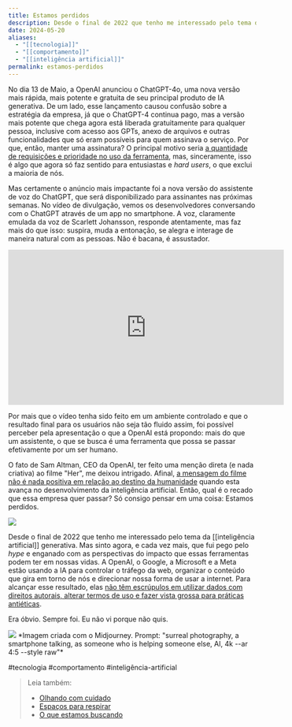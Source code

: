 ```yaml
---
title: Estamos perdidos
description: Desde o final de 2022 que tenho me interessado pelo tema da inteligência artificial generativa. Mas sinto agora, e cada vez mais, que fui pego pelo hype e enganado com as perspectivas do impacto que essas ferramentas podem ter em nossas vidas.
date: 2024-05-20
aliases:
  - "[[tecnologia]]"
  - "[[comportamento]]"
  - "[[inteligência artificial]]"
permalink: estamos-perdidos
---
```

No dia 13 de Maio, a OpenAI anunciou o ChatGPT-4o, uma nova versão mais rápida, mais potente e gratuita de seu principal produto de IA generativa. De um lado, esse lançamento causou confusão sobre a estratégia da empresa, já que o ChatGPT-4 continua pago, mas a versão mais potente que chega agora está liberada gratuitamente para qualquer pessoa, inclusive com acesso aos GPTs, anexo de arquivos e outras funcionalidades que só eram possíveis para quem assinava o serviço. Por que, então, manter uma assinatura? O principal motivo seria [a quantidade de requisições e prioridade no uso da ferramenta](https://www.wired.com/story/with-gpt-4o-is-chatgpt-plus-still-worth-it/), mas, sinceramente, isso é algo que agora só faz sentido para entusiastas e *hard users*, o que exclui a maioria de nós.

Mas certamente o anúncio mais impactante foi a nova versão do assistente de voz do ChatGPT, que será disponibilizado para assinantes nas próximas semanas. No vídeo de divulgação, vemos os desenvolvedores conversando com o ChatGPT através de um app no smartphone. A voz, claramente emulada da voz de Scarlett Johansson, responde atentamente, mas faz mais do que isso: suspira, muda a entonação, se alegra e interage de maneira natural com as pessoas. Não é bacana, é assustador.

<iframe width="560" height="315" src="https://www.youtube.com/embed/1uM8jhcqDP0?si=vNxzt-NP3k3ftJde" title="YouTube video player" frameborder="0" allow="accelerometer; autoplay; clipboard-write; encrypted-media; gyroscope; picture-in-picture; web-share" referrerpolicy="strict-origin-when-cross-origin" allowfullscreen></iframe>

Por mais que o vídeo tenha sido feito em um ambiente controlado e que o resultado final para os usuários não seja tão fluido assim, foi possível perceber pela apresentação o que a OpenAI está propondo: mais do que um assistente, o que se busca é uma ferramenta que possa se passar efetivamente por um ser humano.

O fato de Sam Altman, CEO da OpenAI, ter feito uma menção direta (e nada criativa) ao filme "Her", me deixou intrigado. Afinal, [a mensagem do filme não é nada positiva em relação ao destino da humanidade](https://marcosramon.net/posts/her/) quando esta avança no desenvolvimento da inteligência artificial. Então, qual é o recado que essa empresa quer passar? Só consigo pensar em uma coisa: Estamos perdidos.

![](https://twitter.com/sama/status/1790075827666796666?ref_src=twsrc%5Etfw)

Desde o final de 2022 que tenho me interessado pelo tema da [[inteligência artificial]] generativa. Mas sinto agora, e cada vez mais, que fui pego pelo *hype* e enganado com as perspectivas do impacto que essas ferramentas podem ter em nossas vidas. A OpenAI, o Google, a Microsoft e a Meta estão usando a IA para controlar o tráfego da web, organizar o conteúdo que gira em torno de nós e direcionar nossa forma de usar a internet. Para alcançar esse resultado, elas [não têm escrúpulos em utilizar dados com direitos autorais, alterar termos de uso e fazer vista grossa para práticas antiéticas](https://podcasts.apple.com/us/podcast/intelig%C3%AAncia-artificial-na-educa%C3%A7%C3%A3o-04-a-corrida-em/id967600465?i=1000655170551).

Era óbvio. Sempre foi. Eu não vi porque não quis.

<img src="/assets/img/smartphone-surreal.png">
*Imagem criada com o Midjourney. Prompt: "surreal photography, a smartphone talking, as someone who is helping someone else, AI, 4k --ar 4:5 --style raw"*

#tecnologia #comportamento #inteligência-artificial

> Leia também:
> - <a href="/olhando-com-cuidado">Olhando com cuidado</a>
> - <a href="/espacos-para-respirar">Espaços para respirar</a>
> - <a href="/o-que-estamos-buscando">O que estamos buscando</a>
